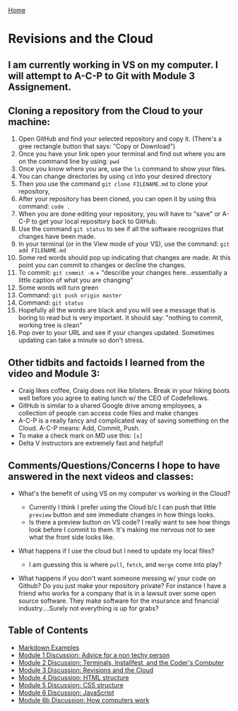 [Home](https://jennjoyce.github.io/learning-journal/)

# Revisions and the Cloud


## I am currently working in VS on my computer. I will attempt to A-C-P to Git with Module 3 Assignement.


## Cloning a repository from the Cloud to your machine:

1. Open GitHub and find your selected repository and copy it.  (There's a gree rectangle button that says: "Copy or Download")
2. Once you have your link open your terminal and find out where you are on the command line by using: `pwd`
3. Once you know where you are, use the `ls` command to show your files.
4. You can change directories by using `cd` into your desired directory
5. Then you use the command `git clone FILENAME.md` to clone your repository,
6. After your repository has been cloned, you can open it by using this command: `code .`
7. When you are done editing your repository, you will have to "save" or A-C-P to get your local repository back to GitHub.
8. Use the command `git status` to see if all the software recognizes that changes have been made.
9. In your terminal (or in the View mode of your VS), use the command: `git add FILENAME.md`
10. Some red words should pop up indicating that changes are made. At this point you can commit to changes or decline the changes.
11. To commit: `git commit -m` + "describe your changes here...essentially a little caption of what you are changing"
12. Some words will turn green 
13. Command: `git push origin master`
14. Command: `git status`
15. Hopefully all the words are black and you will see a message that is boring to read but is very important.  It should say: "nothing to commit, working tree is clean"
16. Pop over to your URL and see if your changes updated.  Sometimes updating can take a minute so don't stress.


## Other tidbits and factoids I learned from the video and Module 3:
*  Craig likes coffee, Craig does not like blisters. Break in your hiking boots well before you agree to eating lunch w/ the CEO of Codefellows. 
*  GitHub is similar to a shared Google drive among employees, a collection of people can access code files and make changes
*  A-C-P is a really fancy and complicated way of saving something on the Cloud. A-C-P means: Add, Commit, Push.
*  To make a check mark on MD use this: `[x]`
*  Delta V instructors are extremely fast and helpful!

## Comments/Questions/Concerns I hope to have answered in the next videos and classes:
*  What's the benefit of using VS on my computer vs working in the Cloud?
    *  Currently I think I prefer using the Cloud b/c I can push that little `preview` button and see immediate changes in how things looks. 
    *  Is there a preview button on VS code? I really want to see how things look before I commit to them. It's making me nervous not to see what the front side looks like. 

*  What happens if I use the cloud but I need to update my local files? 
    *  I am guessing this is where `pull`, `fetch`, and `merge` come into play?
*  What happens if you don't want someone messing w/ your code on Github? Do you just make your repository private? For instance I have a friend who works for a company that is in    a lawsuit over some open source software. They make software for the insurance and financial industry....Surely not everything is up for grabs? 

## Table of Contents

- [Markdown Examples](/MarkdownExample.md)
- [Module 1 Discussion: Advice for a non techy person](/Discussion.md)
- [Module 2 Discussion: Terminals, Installfest, and the Coder's Computer](/DISCUSSION_02.md)
- [Module 3 Discussion: Revisions and the Cloud](/Discussion03.md)
- [Module 4 Discussion: HTML structure](Discussion04.md)
- [Module 5 Discussion: CSS structure](Discussion05.md)
- [Module 6 Discussion: JavaScript](Discussion06.md)
- [Module 6b Discussion: How computers work](Discussion06b.md)

